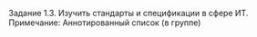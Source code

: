 Задание 1.3. Изучить стандарты и спецификации в сфере ИТ.
Примечание: Аннотированный список (в группе)
